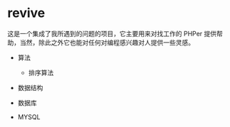 # revive
 这是一个集成了我所遇到的问题的项目，它主要用来对找工作的 PHPer 提供帮助，当然，除此之外它也能对任何对编程感兴趣对人提供一些灵感。
 
 - 算法
   - 排序算法 
   
 - 数据结构
 
 - 数据库
  - MYSQL
